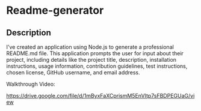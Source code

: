 # Readme-generator

## Description 
I've created an application using Node.js to generate a professional README.md file. This application prompts the user for input about their project, including details like the project title, description, installation instructions, usage information, contribution guidelines, test instructions, chosen license, GitHub username, and email address. 

Walkthrough Video:

https://drive.google.com/file/d/1mByxFaXCprismM5EnVItp7sFBDPEGUaG/view
